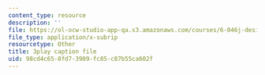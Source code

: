 ```yaml
---
content_type: resource
description: ''
file: https://ol-ocw-studio-app-qa.s3.amazonaws.com/courses/6-046j-design-and-analysis-of-algorithms-spring-2015/98cd4c658fd73909fc85c87b55ca602f_4q-jmGrmxKs.srt
file_type: application/x-subrip
resourcetype: Other
title: 3play caption file
uid: 98cd4c65-8fd7-3909-fc85-c87b55ca602f
---
```

